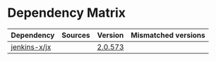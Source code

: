 # Dependency Matrix

Dependency | Sources | Version | Mismatched versions
---------- | ------- | ------- | -------------------
[jenkins-x/jx](https://github.com/jenkins-x/jx.git) |  | [2.0.573](https://github.com/jenkins-x/jx/releases/tag/v2.0.573) | 
